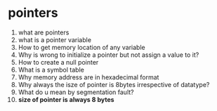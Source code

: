 # pointers

1. what are pointers
2. what is a pointer variable
3. How to get memory location of any variable
4. Why is wrong to initialize a pointer but not assign a value to it?
5. How to create a null pointer
6. What is a symbol table
7. Why memory address are in hexadecimal format
8. Why always the isze of pointer is 8bytes irrespective of datatype?
9. What do u mean by segmentation fault?
10. **size of pointer is always 8 bytes**
